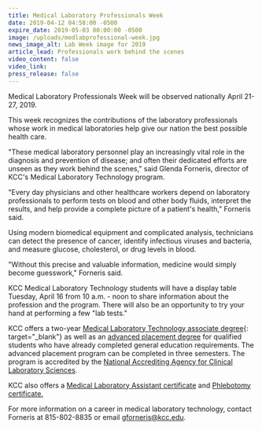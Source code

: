 ```yaml
---
title: Medical Laboratory Professionals Week
date: 2019-04-12 04:58:00 -0500
expire_date: 2019-05-03 00:00:00 -0500
image: /uploads/medlabprofessional-week.jpg
news_image_alt: Lab Week image for 2019
article_lead: Professionals work behind the scenes
video_content: false
video_link:
press_release: false
---
```


Medical Laboratory Professionals Week will be observed nationally April 21-27, 2019.&nbsp;

This week recognizes the contributions of the laboratory professionals whose work in medical laboratories help give our nation the best possible health care.&nbsp;

"These medical laboratory personnel play an increasingly vital role in the diagnosis and prevention of disease; and often their dedicated efforts are unseen as they work behind the scenes," said Glenda Forneris, director of KCC's Medical Laboratory Technology program.

"Every day physicians and other healthcare workers depend on laboratory professionals to perform tests on blood and other body fluids, interpret the results, and help provide a complete picture of a patient's health," Forneris said.&nbsp;

Using modern biomedical equipment and complicated analysis, technicians can detect the presence of cancer, identify infectious viruses and bacteria, and measure glucose, cholesterol, or drug levels in blood.

"Without this precise and valuable information, medicine would simply become guesswork," Forneris said.

KCC Medical Laboratory Technology students will have a display table Tuesday, April 16 from 10 a.m. - noon to share information about the profession and the program. There will also be an opportunity to try your hand at performing a few "lab tests."

KCC offers a two-year [Medical Laboratory Technology associate degree](hhttp://kcc.smartcatalogiq.com/en/current/Academic-Catalog/Program-Areas/Health-Careers/Medical-Laboratory-Technology-AAS){: target="_blank"} as well as an [advanced placement degree](http://kcc.smartcatalogiq.com/en/current/Academic-Catalog/Program-Areas/Health-Careers/Medical-Laboratory-Technology-Advanced-Placement-Sequence-Option-1) for qualified students who have already completed general education requirements. The advanced placement program can be completed in three semesters. The program is accredited by the [National Accrediting Agency for Clinical Laboratory Sciences](https://www.naacls.org/Home.aspx).

KCC also offers a [Medical Laboratory Assistant certificate](http://kcc.smartcatalogiq.com/en/current/Academic-Catalog/Program-Areas/Health-Careers/Medical-Laboratory-Assistant-Certificate) and [Phlebotomy certificate](http://kcc.smartcatalogiq.com/en/2018-2019/Academic-Catalog/Programs/Occupational-Programs/Health-Careers/Phlebotomy-Certificate)[.](__notset__)

For more information on a career in medical laboratory technology, contact Forneris at 815-802-8835 or email [gforneris@kcc.edu](mailto:gforneris@kcc.edu).
